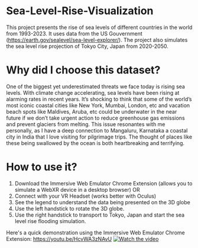 # Sea-Level-Rise-Visualization
This project presents the rise of sea levels of different countries in the world from 1993-2023. It uses data from the US Gouvernment (https://earth.gov/sealevel/sea-level-explorer/). The project also simulates the sea level rise projection of Tokyo City, Japan from 2020-2050. 

# Why did I choose this dataset?
One of the biggest yet underestimated threats we face today is rising sea levels. With climate change accelerating, sea levels have been rising at alarming rates in recent years. It’s shocking to think that some of the world’s most iconic coastal cities like New York, Mumbai, London, etc and vacation beach spots like Maldives, Aruba, etc could be underwater in the near future if we don’t take urgent action to reduce greenhouse gas emissions and prevent glaciers from melting.
This issue resonantes with me personally, as I have a deep connection to Mangaluru, Karnataka a coastal city in India that I love visiting for pilgrimage trips. The thought of places like these being swallowed by the ocean is both heartbreaking and terrifying.

# How to use it?
1. Download the Immersive Web Emulator Chrome Extension (allows you to simulate a WebXR device in a desktop browser) OR
2. Connect with your VR Headset (works better with Oculus)
3. See the legend to understand the data being presented on the 3D globe
4. Use the left handstick to rotate the 3D globe. 
5. Use the right handstick to transport to Tokyo, Japan and start the sea level rise flooding simulation.

Here's a quick demonstration using the Immersive Web Emulator Chrome Extension: https://youtu.be/HcvWA3zNAvU
[![Watch the video](https://img.youtube.com/vi/HcvWA3zNAvU/0.jpg)](https://youtu.be/HcvWA3zNAvU)
